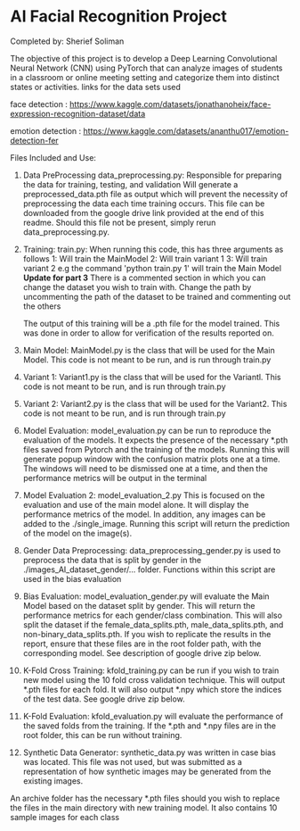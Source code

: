 # AI Facial Recognition Project

Completed by: Sherief Soliman

The objective of this project is to develop a Deep Learning Convolutional Neural Network (CNN) using PyTorch that can analyze images of students in a classroom or online meeting setting and categorize them into distinct states or activities.
links for the data sets used

face detection : https://www.kaggle.com/datasets/jonathanoheix/face-expression-recognition-dataset/data

emotion detection : https://www.kaggle.com/datasets/ananthu017/emotion-detection-fer

Files Included and Use:
1. Data PreProcessing
  data_preprocessing.py: Responsible for preparing the data for training, testing, and validation
  Will generate a preprocessed_data.pth file as output which will prevent the necessity of preprocessing the data each time training occurs. This file can be downloaded from the google drive link provided at the end of this readme. Should this file not be present, simply rerun data_preprocessing.py. 

2. Training:
   train.py: When running this code, this has three arguments as follows
   1: Will train the MainModel
   2: Will train variant 1
   3: Will train variant 2
   e.g the command 'python train.py 1' will train the Main Model
   **Update for part 3**
   There is a commented section in which you can change the dataset you wish to train with. Change the path by uncommenting the path of the dataset to be trained and commenting out the others

   The output of this training will be a .pth file for the model trained. This was done in order to allow for verification of the results reported on.
4. Main Model:
   MainModel.py is the class that will be used for the Main Model. This code is not meant to be run, and is run through train.py
5. Variant 1:
   Variant1.py is the class that will be used for the Variantl. This code is not meant to be run, and is run through train.py
6. Variant 2:
   Variant2.py is the class that will be used for the Variant2. This code is not meant to be run, and is run through train.py
   
7. Model Evaluation: model_evaluation.py can be run to reproduce the evaluation of the models. It expects the presence of the necessary *.pth files saved from Pytorch and the training of the models. Running this will generate popup window with the confusion matrix plots one at a time. The windows will need to be dismissed one at a time, and then the performance metrics will be output in the terminal

8. Model Evaluation 2: model_evaluation_2.py This is focused on the evaluation and use of the main model alone. It will display the performance metrics of the model. In addition, any images can be added to the ./single_image. Running this script will return the prediction of the model on the image(s).
   
9. Gender Data Preprocessing: data_preprocessing_gender.py is used to preprocess the data that is split by gender in the ./images_AI_dataset_gender/... folder. Functions within this script are used in the bias evaluation
10. Bias Evaluation: model_evaluation_gender.py will evaluate the Main Model based on the dataset split by gender. This will return the performance metrics for each gender/class combination. This will also split the dataset if the  female_data_splits.pth, male_data_splits.pth, and non-binary_data_splits.pth. If you wish to replicate the results in the report, ensure that these files are in the root folder path, with the corresponding model. See description of google drive zip below.
11. K-Fold Cross Training: kfold_training.py can be run if you wish to train new model using the 10 fold cross validation technique. This will output *.pth files for each fold. It will also output *.npy which store the indices of the test data. See google drive zip below.
12. K-Fold Evaluation: kfold_evaluation.py will evaluate the performance of the saved folds from the training. If the *.pth and *.npy files are in the root folder, this can be run without training.
13. Synthetic Data Generator: synthetic_data.py was written in case bias was located. This file was not used, but was submitted as a representation of how synthetic images may be generated from the existing images.

An archive folder has the necessary *.pth files should you wish to replace the files in the main directory with new training model. It also contains 10 sample images for each class
   
